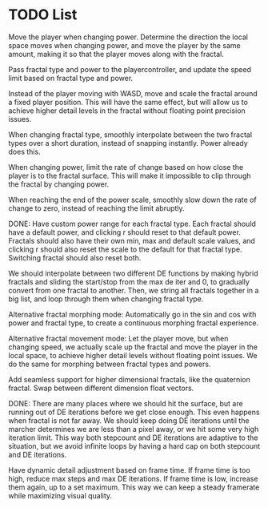 # TODO List

Move the player when changing power. Determine the direction the local space moves when changing power, and move the player by the same amount, making it so that the player moves along with the fractal.

Pass fractal type and power to the playercontroller, and update the speed limit based on fractal type and power.

Instead of the player moving with WASD, move and scale the fractal around a fixed player position. This will have the same effect, but will allow us to achieve higher detail levels in the fractal without floating point precision issues.

When changing fractal type, smoothly interpolate between the two fractal types over a short duration, instead of snapping instantly. Power already does this.

When changing power, limit the rate of change based on how close the player is to the fractal surface. This will make it impossible to clip through the fractal by changing power.

When reaching the end of the power scale, smoothly slow down the rate of change to zero, instead of reaching the limit abruptly.

DONE: Have custom power range for each fractal type. Each fractal should have a default power, and clicking r should reset to that default power. Fractals should also have their own min, max and default scale values, and clicking r should also reset the scale to the default for that fractal type. Switching fractal should also reset both.

We should interpolate between two different DE functions by making hybrid fractals and sliding the start/stop from the max de iter and 0, to gradually convert from one fractal to another. Then, we string all fractals together in a big list, and loop through them when changing fractal type.

Alternative fractal morphing mode: Automatically go in the sin and cos with power and fractal type, to create a continuous morphing fractal experience.

Alternative fractal movement mode: Let the player move, but when changing speed, we actually scale up the fractal and move the player in the local space, to achieve higher detail levels without floating point issues.
We do the same for morphing between fractal types and powers.

Add seamless support for higher dimensional fractals, like the quaternion fractal. Swap between different dimension float vectors.

DONE: There are many places where we should hit the surface, but are running out of DE iterations before we get close enough. This even happens when fractal is not far away. We should keep doing DE iterations until the marcher determines we are less than a pixel away, or we hit some very high iteration limit. This way both stepcount and DE iterations are adaptive to the situation, but we avoid infinite loops by having a hard cap on both stepcount and DE iterations.

Have dynamic detail adjustment based on frame time. If frame time is too high, reduce max steps and max DE iterations. If frame time is low, increase them again, up to a set maximum. This way we can keep a steady framerate while maximizing visual quality.
